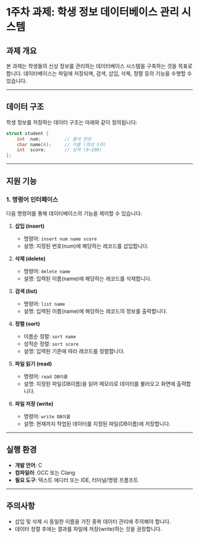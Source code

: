 # 1주차 과제: 학생 정보 데이터베이스 관리 시스템

## 과제 개요
본 과제는 학생들의 신상 정보를 관리하는 데이터베이스 시스템을 구축하는 것을 목표로 합니다. 데이터베이스는 파일에 저장되며, 검색, 삽입, 삭제, 정렬 등의 기능을 수행할 수 있습니다.

---

## 데이터 구조
학생 정보를 저장하는 데이터 구조는 아래와 같이 정의됩니다:
```c
struct student {
    int  num;         // 출석 번호
    char name[6];     // 이름 (최대 5자)
    int  score;       // 성적 (0~100)
};
```

---

## 지원 기능
### 1. 명령어 인터페이스
다음 명령어를 통해 데이터베이스의 기능을 제어할 수 있습니다:

1. **삽입 (insert)**
   - 명령어: `insert num name score`
   - 설명: 지정된 번호(num)에 해당하는 레코드를 삽입합니다.

2. **삭제 (delete)**
   - 명령어: `delete name`
   - 설명: 입력된 이름(name)에 해당하는 레코드를 삭제합니다.

3. **검색 (list)**
   - 명령어: `list name`
   - 설명: 입력된 이름(name)에 해당하는 레코드의 정보를 출력합니다.

4. **정렬 (sort)**
   - 이름순 정렬: `sort name`
   - 성적순 정렬: `sort score`
   - 설명: 입력된 기준에 따라 레코드를 정렬합니다.

5. **파일 읽기 (read)**
   - 명령어: `read DB이름`
   - 설명: 지정된 파일(DB이름)을 읽어 메모리로 데이터를 불러오고 화면에 출력합니다.

6. **파일 저장 (write)**
   - 명령어: `write DB이름`
   - 설명: 현재까지 작업된 데이터를 지정된 파일(DB이름)에 저장합니다.

---

## 실행 환경
- **개발 언어**: C
- **컴파일러**: GCC 또는 Clang
- **필요 도구**: 텍스트 에디터 또는 IDE, 터미널/명령 프롬프트

---

## 주의사항
- 삽입 및 삭제 시 동일한 이름을 가진 중복 데이터 관리에 주의해야 합니다.
- 데이터 정렬 후에는 결과를 파일에 저장(write)하는 것을 권장합니다.
